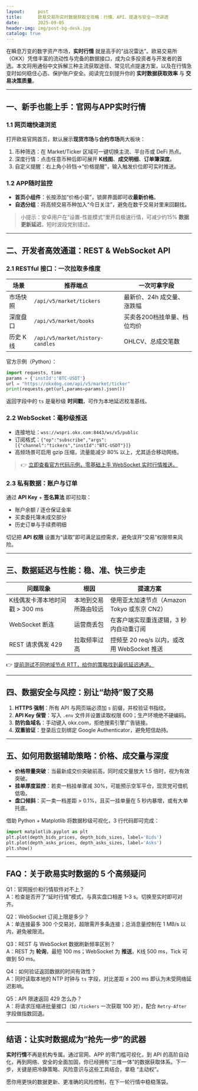 ```yaml
---
layout:     post
title:      欧易交易所实时数据获取全攻略：行情、API、提速与安全一次讲透
date:       2025-09-05
header-img: img/post-bg-desk.jpg
catalog: true
---
```


在瞬息万变的数字资产市场，**实时行情** 就是高手的“战况雷达”。欧易交易所（OKX）凭借丰富的流动性与完备的数据接口，成为众多投资者与开发者的首选。本文将用通俗中文拆解三种主流获取途径、常见坑点提速方案，以及在行情急变时如何稳住心态、保护账户安全。阅读完立刻提升你的 **实时数据获取效率** 与 **交易决策质量**。

---

## 一、新手也能上手：官网与APP实时行情

### 1.1 网页端快速浏览
打开欧易官网首页，默认展示**现货市场**与**合约市场**两大板块：
1. 币种筛选：在 Market/Ticker 区域可一键切换主流、平台币或 DeFi 热点。  
2. 深度行情：点击任意币种后即可展开 **K线图**、**成交明细**、**订单簿深度**。  
3. 自定义提醒：右上角小铃铛→“价格提醒”，输入触发价位即可实时推送。

### 1.2 APP随时监控
- **首页小组件**：长按添加“价格小窗”，锁屏界面即可收**最新价格**。  
- **自选分组**：将高频交易币种加入“今日关注”，避免在数千交易对里来回翻找。

> 小提示：安卓用户在“设置-性能模式”里开启极速行情，可减少约15% **数据更新延迟**，短时波段党别错过。

---

## 二、开发者高效通道：REST & WebSocket API

### 2.1 RESTful 接口：一次拉取多维度
| 场景 | 推荐端点 | 一次可拿字段  
| ---|---|---  
| 市场快照 | `/api/v5/market/tickers` | 最新价、24h 成交量、涨跌幅  
| 深度盘口 | `/api/v5/market/books` | 买卖各200档挂单量、档位均价  
| 历史 K 线 | `/api/v5/market/history-candles` | OHLCV、总成交笔数  

官方示例（Python）：
```python
import requests, time
params = {'instId':'BTC-USDT'}
url = "https://okxdog.com/api/v5/market/ticker"
print(requests.get(url,params=params).json())
```
返回字段中的 `ts` 是毫秒级 **时间戳**，可作为本地延迟校准基线。

### 2.2 WebSocket：毫秒级推送
- 连接地址：`wss://wspri.okx.com:8443/ws/v5/public`  
- 订阅格式：`{"op":"subscribe","args":[{"channel":"tickers","instId":"BTC-USDT"}]}`  
- 高频场景可启用 gzip 压缩，流量能减少 80% 以上，尤其适合移动网络。

> 👉 [立即查看官方代码示例，零基础上手 WebSocket 实时行情推送。](https://okxdog.com/)

### 2.3 私有数据：账户与订单
通过 **API Key** + **签名算法** 即可拉取：
- 账户余额 / 逐仓保证金率  
- 买卖委托簿未成交部分  
- 历史订单与手续费明细  

切记把 **API 权限** 设置为“读取”即可满足监控需求，避免误开“交易”权限带来风险。

---

## 三、数据延迟与性能：稳、准、快三步走

| 问题现象 | 根因 | 提速方案  
|---|---|---  
| K线偶发卡滞本地时间戳 > 300 ms | 本地到交易所路由较远 | 使用亚太加速节点（Amazon Tokyo 或东京 CN2）  
| WebSocket 断连 | 运营商丢包 | 在客户端实现重连逻辑，3 秒内自动重订阅  
| REST 请求偶发 429 | 拉取频率过高 | 控频至 20 req/s 以内，或改用 WebSocket 推送  

👉 [提前测试不同地域节点 RTT，给你的策略找到最低延迟通道。](https://okxdog.com/)

---

## 四、数据安全与风控：别让“劫持”毁了交易

1. **HTTPS 强制**：所有 API 与网页端必须加 `s` 前缀，并校验证书指纹。  
2. **API Key 保管**：写入 `.env` 文件并设置读取权限 600；生产环境绝不硬编码。  
3. **防钓鱼域名**：手动键入 okx.com，拒绝搜索引擎广告链接。  
4. **双重验证**：登录后立刻绑定 Google Authenticator，避免短信劫持。

---

## 五、如何用数据辅助策略：价格、成交量与深度

- **价格带量突破**：当最新成交价突破前高，同时成交量放大 1.5 倍时，视为有效突破。  
- **挂单厚度监控**：若卖一档挂单骤减 30%，可能预示空军平仓，现货党可借机低吸。  
- **盘口倾斜**：买一卖一档差距 > 0.1%，且买一挂单量在 5 秒内暴增，或有大单托底。

借助 Python + Matplotlib 将数据秒级可视化，3 行代码即可完成：
```python
import matplotlib.pyplot as plt
plt.plot(depth_bids_prices, depth_bids_sizes, label='Bids')
plt.plot(depth_asks_prices, depth_asks_sizes, label='Asks')
plt.show()
```

---

## FAQ：关于欧易实时数据的 5 个高频疑问

Q1：官网报价和行情软件对不上？  
A：检查是否开了“延时行情”模式，与真实盘口相差 1–3 s。切换至实时即可对齐。

Q2：WebSocket 订阅上限是多少？  
A：单连接最多 300 个交易对，超限需开多条连接；总消息量控制在 1 MB/s 以内，避免被限流。

Q3：REST 与 WebSocket 数据刷新频率区别？  
A：REST 为 **轮询**，最短 100 ms；WebSocket 为 **推送**，K线 500 ms，Tick 可做到 50 ms。

Q4：如何验证返回数据的时间有效性？  
A：同时读取本地的 NTP 时钟与 `ts` 字段，对比差距 ≤ 200 ms 即认为未受网络延迟影响。

Q5：API 限速返回 429 怎么办？  
A：将请求压缩进批量接口（如 `/tickers` 一次获取 100 对），配合 `Retry-After` 字段做指数回退。

---

## 结语：让实时数据成为“抢先一步”的武器

**实时行情**不再是机构专属。通过官网、APP 的零门槛可视化，到 API 的高阶自动化，再到网络、安全的全面加固，你已经拥有“三维一体”的数据获取体系。下一步，关键是把冷静策略、风险意识与这些工具结合，拿稳 “主动权”。

愿你用更快的数据更新、更准确的风险控制，在下一轮行情中稳稳落袋。